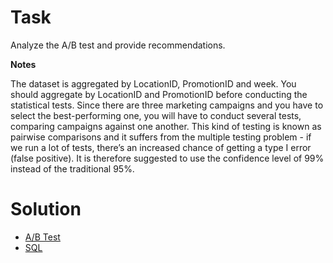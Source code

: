 # Task
Analyze the A/B test and provide recommendations.

**Notes**

The dataset is aggregated by LocationID, PromotionID and week. You should aggregate by LocationID and PromotionID before conducting the statistical tests.
Since there are three marketing campaigns and you have to select the best-performing one, you will have to conduct several tests, comparing campaigns against one another. This kind of testing is known as pairwise comparisons and it suffers from the multiple testing problem - if we run a lot of tests, there’s an increased chance of getting a type I error (false positive). It is therefore suggested to use the confidence level of 99% instead of the traditional 95%.

# Solution
- [A/B Test](https://docs.google.com/spreadsheets/d/14CCGlKirCPrWvi-FK1qgXnLB-4GBpmNVebuJdFqlIVI/edit?usp=sharing)
- [SQL](https://github.com/m-suja/Turing-Repository/blob/main/10%20A%3AB%20Testing/AB%20test%20SQL)
